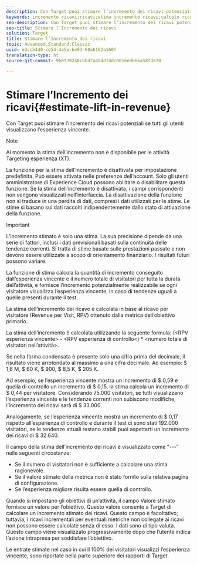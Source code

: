 ```yaml
---
description: Con Target puoi stimare l’incremento dei ricavi potenziali se tutti gli utenti visualizzano l’esperienza vincente.
keywords: incremento ricavi;ricavi;stima incremento ricavi;calcolo ricavi;valore stimato
seo-description: Con Target puoi stimare l’incremento dei ricavi potenziali se tutti gli utenti visualizzano l’esperienza vincente.
seo-title: Stimare l’Incremento dei ricavi
solution: Target
title: Stimare l’Incremento dei ricavi
topic: Advanced,Standard,Classic
uuid: e3ccb440-ce54-4a5a-be93-69a6162a160f
translation-type: ht
source-git-commit: 9b8f39240cbbd7a494d74dc0016ed666a58fd870

---
```



# Stimare l’Incremento dei ricavi{#estimate-lift-in-revenue}

Con Target puoi stimare l’incremento dei ricavi potenziali se tutti gli utenti visualizzano l’esperienza vincente.

>[!NOTE]
>
>Al momento la stima dell’incremento non è disponibile per le attività Targeting esperienza (XT).

La funzione per la stima dell’incremento è disattivata per impostazione predefinita. Può essere attivata nelle preferenze dell’account. Solo gli utenti amministratore di Experience Cloud possono abilitare o disabilitare questa funzione. Se la stima dell’incremento è disattivata, i campi corrispondenti non vengono visualizzati nell’interfaccia. La disattivazione della funzione non si traduce in una perdita di dati, compresi i dati utilizzati per le stime. Le stime si basano sui dati raccolti indipendentemente dallo stato di attivazione della funzione.

>[!IMPORTANT]
>
>L’incremento stimato è solo una stima. La sua precisione dipende da una serie di fattori, inclusi i dati previsionali basati sulla continuità delle tendenze correnti. Si tratta di stime basate sulle prestazioni passate e non devono essere utilizzate a scopo di orientamento finanziario. I risultati futuri possono variare.

La funzione di stima calcola la quantità di incremento conseguito dall’esperienza vincente e il numero totale di visitatori per tutta la durata dell’attività, e fornisce l’incremento potenzialmente realizzabile se ogni visitatore visualizza l’esperienza vincente, in caso di tendenze uguali a quelle presenti durante il test.

La stima dell’incremento dei ricavo è calcolata in base al ricavo per visitatore (Revenue per Visit, RPV) ottenuto dalla metrica dell’obiettivo primario.

La stima dell’incremento è calcolata utilizzando la seguente formula: (&lt;RPV esperienza vincente&gt; - &lt;RPV esperienza di controllo&lt;) * &lt;numero totale di visitatori nell’attività&gt;.

Se nella forma condensata è presente solo una cifra prima del decimale, il risultato viene arrotondato al massimo a una cifra decimale. Ad esempio: $ 1,6 M, $ 60 K, $ 900, $ 8,5 K, $ 205 K.

Ad esempio, se l’esperienza vincente mostra un incremento di $ 0,59 e quella di controllo un incremento di $ 0,15, la stima calcola un incremento di $ 0,44 per visitatore. Considerando 75.000 visitatori, se tutti visualizzano l’esperienza vincente e le tendenze correnti non subiscono modifiche, l’incremento dei ricavi sarà di $ 33.000.

Analogamente, se l’esperienza vincente mostra un incremento di $ 0,17 rispetto all’esperienza di controllo e durante il test ci sono stati 192.000 visitatori, se le tendenze attuali restano stabili puoi aspettarti un incremento dei ricavi di $ 32.640.

Il campo della stima dell’incremento dei ricavi è visualizzato come “---” nelle seguenti circostanze:

* Se il numero di visitatori non è sufficiente a calcolare una stima ragionevole.
* Se il valore stimato della metrica non è stato fornito sulla relativa pagina di configurazione.
* Se l’esperienza migliore risulta essere quella di controllo.

Quando si impostano gli obiettivi di un’attività, il campo Valore stimato fornisce un valore per l’obiettivo. Questo valore consente a Target di calcolare un incremento stimato dei ricavi. Questo campo è facoltativo; tuttavia, i ricavi incrementali per eventuali metriche non collegate ai ricavi non possono essere calcolate senza di esso. I dati sono di tipo valuta. Questo campo viene visualizzato progressivamente dopo che l’utente indica l’azione intrapresa per soddisfare l’obiettivo.

Le entrate stimate nel caso in cui il 100% dei visitatori visualizzi l’esperienza vincente, sono riportate nella parte superiore dei rapporti di Target.

